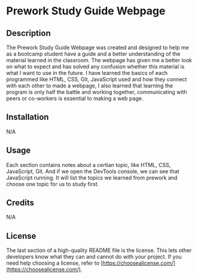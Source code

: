 # Prework Study Guide Webpage

## Description

The Prework Study Guide Webpage was created and designed to help me as a bootcamp student have a guide and a better understanding of the material learned in the classroom. The webpage has given me a better look on what to expect and has solved any confusion whether this material is what I want to use in the future. I have learned the basics of each programmed like HTML, CSS, Git, JavaScript used and how they connect with each other to made a webpage, I also learned that learning the program is only half the battle and working together, communicating with peers or co-workers is essential to making a web page.

## Installation

N/A

## Usage

Each section contains notes about a certian topic, like HTML, CSS, JavaScript, Git. And if we open the DevTools console, we can see that JavaScript running. It will list the topics we learned from prework and choose one topic for us to study first.

## Credits

N/A

## License

The last section of a high-quality README file is the license. This lets other developers know what they can and cannot do with your project. If you need help choosing a license, refer to [https://choosealicense.com/](https://choosealicense.com/).
